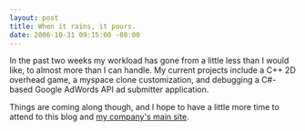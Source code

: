 ```yaml
---
layout: post
title: When it rains, it pours.
date: 2006-10-31 09:15:00 -08:00
---
```


In the past two weeks my workload has gone from a little less than I would like, to almost more than I can handle. My current projects include a C++ 2D overhead game, a myspace clone customization, and debugging a C#-based Google AdWords API ad submitter application.

Things are coming along though, and I hope to have a little more time to attend to this blog and <a href="http://www.zxdevelopment.com/">my company's main site</a>.
